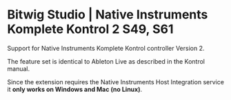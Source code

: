 # Bitwig Studio | Native Instruments Komplete Kontrol 2 S49, S61

Support for Native Instruments Komplete Kontrol controller Version 2.

The feature set is identical to Ableton Live as described in the Kontrol manual.

Since the extension requires the Native Instruments Host Integration service it **only works on Windows and Mac (no Linux)**.
